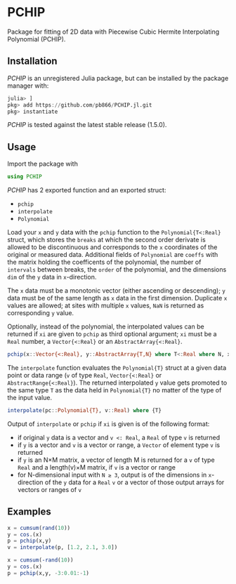 PCHIP
=====

Package for fitting of 2D data with Piecewise Cubic Hermite Interpolating Polynomial (PCHIP).


Installation
------------

_PCHIP_ is an unregistered Julia package, but can be installed by the package manager with: 

```julia
julia> ]
pkg> add https://github.com/pb866/PCHIP.jl.git
pkg> instantiate
```

_PCHIP_ is tested against the latest stable release (1.5.0).


Usage
-----

Import the package with

```julia
using PCHIP
```

_PCHIP_ has 2 exported function and an exported struct:
- `pchip`
- `interpolate`
- `Polynomial`

Load your `x` and `y` data with the `pchip` function to the `Polynomial{T<:Real}` struct, 
which stores the `breaks` at which the second order derivate is allowed to be discontinuous
and corresponds to the `x` coordinates of the original or measured data. Additional
fields of `Polynomial` are `coeffs` with the matrix holding the coefficents of the 
polynomial, the number of `intervals` between breaks, the `order` of the polynomial,
and the dimensions `dim` of the `y` data in `x`-direction.

The `x` data must be a monotonic vector (either ascending or descending); `y` data 
must be of the same length as `x` data in the first dimension. Duplicate `x` values
are allowed; at sites with multiple `x` values, `NaN` is returned as corresponding 
`y` value.

Optionally, instead of the polynomial, the interpolated values can be returned
if `xi` are given to `pchip` as third optional argument; `xi` must be a `Real` number,
a `Vector{<:Real}` or an `AbstractArray{<:Real}`.

```julia
pchip(x::Vector{<:Real}, y::AbstractArray{T,N} where T<:Real where N, xi=nothing)
```

The `interpolate` function evaluates the `Polynomial{T}` struct at a given data point 
or data range (`v` of type `Real`, `Vector{<:Real}` or `AbstractRange{<:Real}`). 
The returned interpolated `y` value gets promoted to the same 
type `T` as the data held in `Polynomial{T}` no matter of the type of the input value.

```julia
interpolate(pc::Polynomial{T}, v::Real) where {T}
```

Output of `interpolate` or `pchip` if `xi` is given is of the following format:

- if original `y` data is a vector and `v <: Real`, a `Real` of type `v` is returned
- if `y` is a vector and `v` is a vector or range, a `Vector` of element type `v` is returned
- if `y` is an N×M matrix, a vector of length M is returned for a `v` of type `Real`
  and a length(v)×M matrix, if `v` is a vector or range
- for N-dimensional input with `N ≥ 3`, output is of the dimensions in `x`-direction
  of the `y` data for a `Real` `v` or a vector of those output arrays for vectors or ranges of `v`
  

Examples
--------

```julia
x = cumsum(rand(10))
y = cos.(x)
p = pchip(x,y)
v = interpolate(p, [1.2, 2.1, 3.0])
```


```julia
x = cumsum(-rand(10))
y = cos.(x)
p = pchip(x,y, -3:0.01:-1)
```
